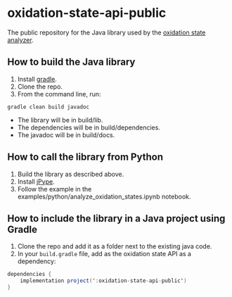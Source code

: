 # oxidation-state-api-public
The public repository for the Java library used by the [oxidation state analyzer](https://oxi.matr.io).

## How to build the Java library
1. Install [gradle](https://gradle.org/install/).
2. Clone the repo.
3. From the command line, run:

```shell
gradle clean build javadoc
```
- The library will be in build/lib.
- The dependencies will be in build/dependencies.
- The javadoc will be in build/docs.

## How to call the library from Python
1. Build the library as described above.
2. Install [jPype](https://jpype.readthedocs.io/).
3. Follow the example in the examples/python/analyze_oxidation_states.ipynb notebook.

## How to include the library in a Java project using Gradle
1. Clone the repo and add it as a folder next to the existing java code.
2. In your `build.gradle` file, add as the oxidation state API as a dependency:
        
```java
dependencies {
    implementation project(':oxidation-state-api-public')
}
```
       